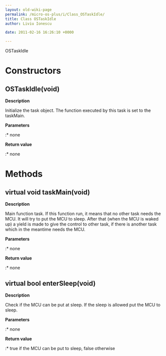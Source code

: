 ```yaml
---
layout: old-wiki-page
permalink: /micro-os-plus/i/Class_OSTaskIdle/
title: Class OSTaskIdle
author: Liviu Ionescu

date: 2011-02-16 16:26:10 +0000

---
```


OSTaskIdle

Constructors
============

OSTaskIdle(void)
----------------

**Description**


Initialize the task object. The function executed by this task is set to the taskMain.

**Parameters**

:\* none

**Return value**

:\* none

Methods
=======

virtual void taskMain(void)
---------------------------

**Description**


Main function task. If this function run, it means that no other task needs the MCU. It will try to put the MCU to sleep. After that (when the MCU is waked up) a yield is made to give the control to other task, if there is another task which in the meantime needs the MCU.

**Parameters**

:\* none

**Return value**

:\* none

virtual bool enterSleep(void)
-----------------------------

**Description**


Check if the MCU can be put at sleep. If the sleep is allowed put the MCU to sleep.

**Parameters**

:\* none

**Return value**

:\* true if the MCU can be put to sleep, false otherwise

